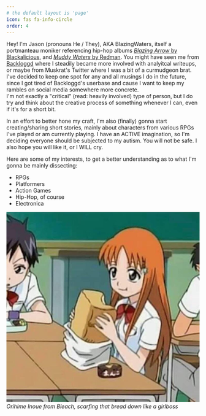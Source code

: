 ```yaml
---
# the default layout is 'page'
icon: fas fa-info-circle
order: 4
---
```


Hey! I'm Jason (pronouns He / They), AKA BlazingWaters, itself a portmanteau moniker referencing hip-hop albums [*Blazing Arrow* by Blackalicious](https://youtu.be/hH21mkGhvFU?list=OLAK5uy_mdFgM_kU3yZv5ZtjismKFou6DSIhqqKxQ), and [*Muddy Waters* by Redman](https://www.youtube.com/playlist?list=OLAK5uy_lKrUdhwFsNdTajV9oFIkW-Mh_3uH2SxT4). You might have seen me from [Backloggd](https://backloggd.com/u/BlazingWaters/) where I steadily became more involved with analyitcal writeups, or maybe from Muskrat's Twitter where I was a bit of a curmudgeon brat. I've decided to keep one spot for any and all musings I do in the future, since I got tired of Backloggd's userbase and cause I want to keep my rambles on social media somewhere more concrete.  
I'm not exactly a "critical" (read: heavily involved) type of person, but I do try and think about the creative process of something whenever I can, even if it's for a short bit.

In an effort to better hone my craft, I'm also (finally) gonna start creating/sharing short stories, mainly about characters from various RPGs I've played or am currently playing. I have an ACTIVE imagination, so I'm deciding everyone should be subjected to my autism. You will not be safe. I also hope you will like it, or I WILL cry. 

Here are some of my interests, to get a better understanding as to what I'm gonna be mainly dissecting:
- RPGs
- Platformers
- Action Games
- Hip-Hop, of course
- Electronica

![Orihime Bread](/assets/img/bread.jpg)  
_Orihime Inoue from Bleach, scarfing that bread down like a girlboss_  